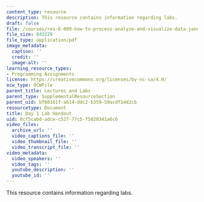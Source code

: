 ```yaml
---
content_type: resource
description: This resource contains information regarding labs.
draft: false
file: /courses/res-6-009-how-to-process-analyze-and-visualize-data-january-iap-2012/0cf5cabdadcec52777c5f5020341a6c6_MITRES_6_009IAP12_lab1.pdf
file_size: 843229
file_type: application/pdf
image_metadata:
  caption: ''
  credit: ''
  image-alt: ''
learning_resource_types:
- Programming Assignments
license: https://creativecommons.org/licenses/by-nc-sa/4.0/
ocw_type: OCWFile
parent_title: Lectures and Labs
parent_type: SupplementalResourceSection
parent_uid: bf60161f-a614-ddc2-b359-59acdf14d2cb
resourcetype: Document
title: Day 1 Lab Handout
uid: 0cf5cabd-adce-c527-77c5-f5020341a6c6
video_files:
  archive_url: ''
  video_captions_file: ''
  video_thumbnail_file: ''
  video_transcript_file: ''
video_metadata:
  video_speakers: ''
  video_tags: ''
  youtube_description: ''
  youtube_id: ''
---
```

This resource contains information regarding labs.